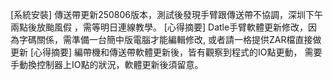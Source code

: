 [系統安裝]
傳送帶更新250806版本，測試後發現手臂跟傳送帶不協調，深圳下午兩點後放颱風假
，需等明日連線教學。
[心得摘要]
Datle手臂軟體更新修改，因為字碼關係，需準備一台簡中版電腦才能編輯修改,
或者請一格提供ZAR檔直接做更新
[心得摘要]
編帶機和傳送帶軟體更新後，皆有觀察到程式的IO點更動，
需要手動換控制器上IO點的狀況，軟體更新後須留意。
